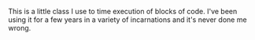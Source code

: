 This is a little class I use to time execution of blocks of code. I've been using it for a few years in a variety of incarnations and it's never done me wrong.